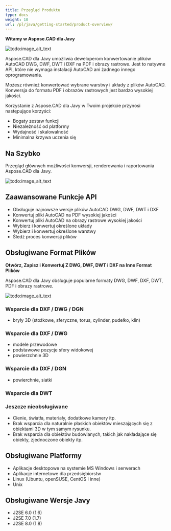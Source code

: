 ```yaml
---
title: Przegląd Produktu
type: docs
weight: 10
url: /pl/java/getting-started/product-overview/
---
```


**Witamy w Aspose.CAD dla Javy**

![todo:image_alt_text](https://i.imgur.com/qHeCKck.png)

Aspose.CAD dla Javy umożliwia deweloperom konwertowanie plików AutoCAD DWG, DWF, DWT i DXF na PDF i obrazy rastrowe. Jest to natywne API, które nie wymaga instalacji AutoCAD ani żadnego innego oprogramowania.

Możesz również konwertować wybrane warstwy i układy z plików AutoCAD. Konwersja do formatu PDF i obrazów rastrowych jest bardzo wysokiej jakości.

Korzystanie z Aspose.CAD dla Javy w Twoim projekcie przynosi następujące korzyści:

- Bogaty zestaw funkcji
- Niezależność od platformy
- Wydajność i skalowalność
- Minimalna krzywa uczenia się

## **Na Szybko**
Przegląd głównych możliwości konwersji, renderowania i raportowania Aspose.CAD dla Javy.

![todo:image_alt_text](https://i.imgur.com/vLNnhkj.png)
## **Zaawansowane Funkcje API**
- Obsługuje najnowsze wersje plików AutoCAD DWG, DWF, DWT i DXF
- Konwertuj pliki AutoCAD na PDF wysokiej jakości
- Konwertuj pliki AutoCAD na obrazy rastrowe wysokiej jakości
- Wybierz i konwertuj określone układy
- Wybierz i konwertuj określone warstwy
- Śledź proces konwersji plików
## **Obsługiwane Format Plików**
**Otwórz, Zapisz i Konwertuj Z DWG, DWF, DWT i DXF na Inne Format Plików**

Aspose.CAD dla Javy obsługuje popularne formaty DWG, DWF, DXF, DWT, PDF i obrazy rastrowe.

![todo:image_alt_text](/cad/_assets/java/product-overview_1.png)
### **Wsparcie dla DXF / DWG / DGN**
- bryły 3D (stożkowe, sferyczne, torus, cylinder, pudełko, klin)
### **Wsparcie dla DXF / DWG**
- modele przewodowe
- podstawowe pozycje sfery widokowej
- powierzchnie 3D
### **Wsparcie dla DXF / DGN**
- powierchnie, siatki
### **Wsparcie dla DWT**

### **Jeszcze nieobsługiwane**
- Cienie, światła, materiały, dodatkowe kamery itp.
- Brak wsparcia dla naturalnie płaskich obiektów mieszających się z obiektami 3D w tym samym rysunku.
- Brak wsparcia dla obiektów budowlanych, takich jak nakładające się obiekty, zjednoczone obiekty itp.
## **Obsługiwane Platformy**
- Aplikacje desktopowe na systemie MS Windows i serwerach
- Aplikacje internetowe dla przedsiębiorstw
- Linux (Ubuntu, openSUSE, CentOS i inne)
- Unix
## **Obsługiwane Wersje Javy**
- J2SE 6.0 (1.6)
- J2SE 7.0 (1.7)
- J2SE 8.0 (1.8)
